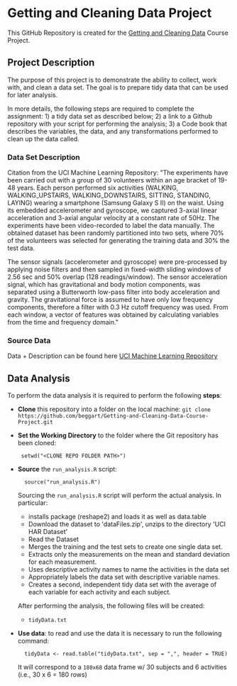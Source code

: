 Getting and Cleaning Data Project
==============

This GitHub Repository is created for the 
[Getting and Cleaning Data](https://class.coursera.org/getdata-007) Course Project.

## Project Description ##

The purpose of this project is to demonstrate the ability to collect, work with, and clean a 
data set. 
The goal is to prepare tidy data that can be used for later analysis.  

In more details, the following steps are required to complete the assignment:
    1) a tidy data set as described below;
    2) a link to a Github repository with your script for performing the analysis; 
    3) a Code book that describes the variables, the data, and any transformations performed 
    to clean up the data called.


### Data Set Description

Citation from the UCI Machine Learning Repository:
"The experiments have been carried out with a group of 30 volunteers within an age bracket of 19-48 years. Each person performed six activities (WALKING, WALKING_UPSTAIRS, WALKING_DOWNSTAIRS, SITTING, STANDING, LAYING) wearing a smartphone (Samsung Galaxy S II) on the waist. Using its embedded accelerometer and gyroscope, we captured 3-axial linear acceleration and 3-axial angular velocity at a constant rate of 50Hz. The experiments have been video-recorded to label the data manually. The obtained dataset has been randomly partitioned into two sets, where 70% of the volunteers was selected for generating the training data and 30% the test data.

The sensor signals (accelerometer and gyroscope) were pre-processed by applying noise filters and then sampled in fixed-width sliding windows of 2.56 sec and 50% overlap (128 readings/window). The sensor acceleration signal, which has gravitational and body motion components, was separated using a Butterworth low-pass filter into body acceleration and gravity. The gravitational force is assumed to have only low frequency components, therefore a filter with 0.3 Hz cutoff frequency was used. From each window, a vector of features was obtained by calculating variables from the time and frequency domain."


### Source Data

Data + Description can be found here [UCI Machine Learning Repository](http://archive.ics.uci.edu/ml/datasets/Human+Activity+Recognition+Using+Smartphones)

## Data Analysis ##

To perform the data analysis it is required to perform the following **steps**:

* **Clone** this repository into a folder on the local machine:
    `git clone https://github.com/beggart/Getting-and-Cleaning-Data-Course-Project.git` 

*  **Set the Working Directory** to the folder where the Git repository has been cloned:

        setwd("<CLONE REPO FOLDER PATH>")
    
* **Source** the `run_analysis.R` script: 

        source("run_analysis.R")

  Sourcing the `run_analysis.R` script will perform the actual analysis. In particular:
     - installs package (reshape2) and loads it as well as data.table
     - Download the dataset to 'dataFiles.zip', unzips to the directory 'UCI HAR Dataset'
     - Read the Dataset
     - Merges the training and the test sets to create one single data set.
     - Extracts only the measurements on the mean and standard deviation for each measurement. 
     - Uses descriptive activity names to name the activities in the data set
     - Appropriately labels the data set with descriptive variable names. 
     - Creates a second, independent tidy data set with the average of each variable 
         for each activity and each subject.

  After performing the analysis, the following files will be created:

    - `tidyData.txt`
    

* **Use data**: to read and use the data it is necessary to run the following command:

        tidyData <- read.table("tidyData.txt", sep = ",", header = TRUE)

  It will correspond to a `180x68` data frame w/ 30 subjects and 6 activities
  (i.e., 30 x 6 = 180 rows)
